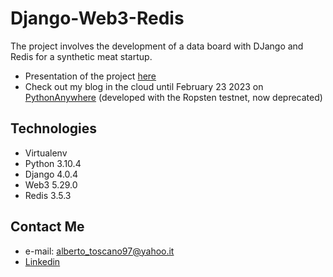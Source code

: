 # Django-Web3-Redis
The project involves the development of a data board with DJango and Redis for a synthetic meat startup.
* Presentation of the project [here](https://www.canva.com/design/DAFAuEZ7hUc/DbpokF-iXIMOU9MYeO30rA/view?utm_content=DAFAuEZ7hUc&utm_campaign=designshare&utm_medium=link&utm_source=publishsharelink)
* Check out my blog in the cloud until February 23 2023 on [PythonAnywhere](https://albertot.pythonanywhere.com/) (developed with the Ropsten testnet, now deprecated)
## Technologies
* Virtualenv
* Python 3.10.4
* Django 4.0.4
* Web3 5.29.0
* Redis 3.5.3
## Contact Me
* e-mail: alberto_toscano97@yahoo.it
* [Linkedin](https://www.linkedin.com/in/alberto-t-876425203/)
